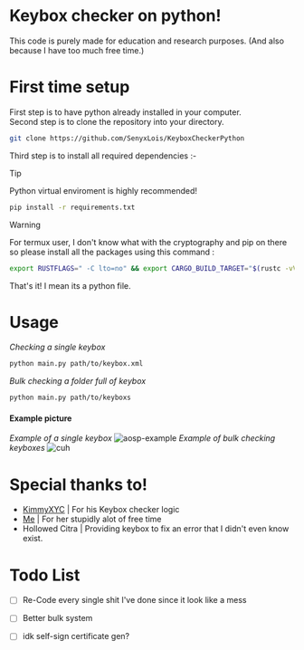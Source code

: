 # Keybox checker on python!
This code is purely made for education and research purposes. (And also because I have too much free time.)
# First time setup
First step is to have python already installed in your computer.\
Second step is to clone the repository into your directory.
```bash
git clone https://github.com/SenyxLois/KeyboxCheckerPython
```
Third step is to install all required dependencies :-

> [!TIP]
> Python virtual enviroment is highly recommended!
```bash
pip install -r requirements.txt

```
> [!WARNING]
> For termux user, I don't know what with the cryptography and pip on there so please install all the packages using this command :
```bash
export RUSTFLAGS=" -C lto=no" && export CARGO_BUILD_TARGET="$(rustc -vV | sed -n 's|host: ||p')" && pip install cryptography aiohttp colorama
```
That's it! I mean its a python file.
# Usage
*Checking a single keybox*
```bash
python main.py path/to/keybox.xml
```
*Bulk checking a folder full of keybox*
```bash
python main.py path/to/keyboxs
```

#### Example picture
*Example of a single keybox*
![aosp-example](https://github.com/user-attachments/assets/fad99171-677b-458a-8eb7-299c05519827)
*Example of bulk checking keyboxes*
![cuh](https://github.com/user-attachments/assets/88ae7f19-6e73-478c-8385-2b5492cc7178)

# Special thanks to!
- [KimmyXYC](https://github.com/KimmyXYC/KeyboxChecker) | For his Keybox checker logic
- [Me](https://github.com/senyxlois) | For her stupidly alot of free time
- Hollowed Citra | Providing keybox to fix an error that I didn't even know exist.

# Todo List
- [ ] Re-Code every single shit I've done since it look like a mess
- [ ] Better bulk system
- [ ] idk self-sign certificate gen?


